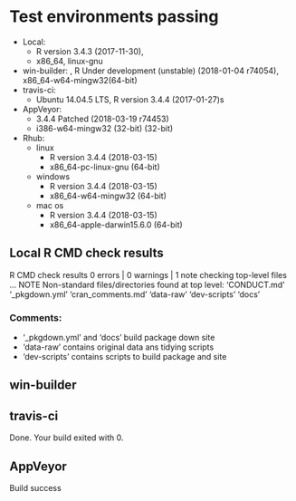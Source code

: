 # Test environments passing
* Local:
    - R version 3.4.3 (2017-11-30),
    - x86_64, linux-gnu
* win-builder: , R Under development (unstable) (2018-01-04 r74054), x86_64-w64-mingw32(64-bit)
* travis-ci:
    - Ubuntu 14.04.5 LTS, R version 3.4.4 (2017-01-27)s
* AppVeyor:
    - 3.4.4 Patched (2018-03-19 r74453)
    - i386-w64-mingw32 (32-bit) (32-bit)
* Rhub:
    - linux
        - R version 3.4.4 (2018-03-15)
        - x86_64-pc-linux-gnu (64-bit)
    - windows
        - R version 3.4.4 (2018-03-15)
        - x86_64-w64-mingw32 (64-bit)
    - mac os
        - R version 3.4.4 (2018-03-15)
        - x86_64-apple-darwin15.6.0 (64-bit)


## Local R CMD check results
R CMD check results
0 errors | 0 warnings | 1 note
checking top-level files ... NOTE
Non-standard files/directories found at top level:
  ‘CONDUCT.md’ ‘_pkgdown.yml’ ‘cran_comments.md’ ‘data-raw’
  ‘dev-scripts’ ‘docs’

### Comments:
* ‘_pkgdown.yml’ and ‘docs’ build package down site
* ‘data-raw’ contains original data ans tidying scripts
* ‘dev-scripts’ contains scripts to build package and site

## win-builder
<!-- Status: 1 NOTE
Possibly mis-spelled words in DESCRIPTION:
Econometrics (3:41)
Wooldridge (4:33, 23:14)
econometrics (8:45, 22:40)
wooldridge (10:60, 19:70) -->

## travis-ci
Done. Your build exited with 0.

## AppVeyor
Build success
